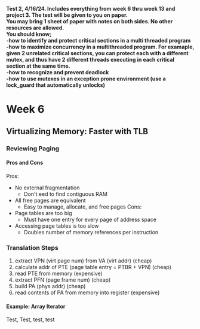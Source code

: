 **Test 2, 4/16/24. Includes everything from week 6 thru week 13 and project 3. The test will be given to you on paper.  
You may bring 1 sheet of paper with notes on both sides. No other resources are allowed.  
You should know;  
-how to identify and protect critical sections in a multi threaded program  
-how to maximize concurrency in a multithreaded program. For examaple, given 2 unrelated critical sections, you can protect each with a different mutex, and thus have 2 different threads executing in each critical section at the same time.  
-how to recognize and prevent deadlock  
-how to use mutexes in an exception prone environment (use a lock_guard that automatically unlocks)**



# Week 6
## Virtualizing Memory: Faster with TLB
### Reviewing Paging


#### Pros and Cons
Pros:
- No external fragmentation
	- Don't eed to find contiguous RAM
- All free pages are equivalent
	- Easy to manage, allocate, and free pages
Cons:
- Page tables are too big
	- Must have one entry for every page of address space
- Accessing page tables is too slow
	- Doubles number of memory references per instruction

### Translation Steps
1. extract VPN (virt page num) from VA (virt addr)                   (cheap)
2. calculate addr of PTE (page table entry = PTBR + VPN)     (cheap)
3. read PTE from memory                                                            (expensive)
4. extract PFN (page frame num)                                                (cheap)
5. build PA (phys addr)                                                                (cheap)
6. read contents of PA from memory into register                     (expensive)

#### Example: Array Iterator






Test, Test, test, test